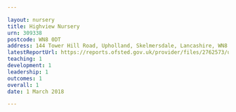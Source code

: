 ```yaml
---

layout: nursery
title: Highview Nursery
urn: 309338
postcode: WN8 0DT
address: 144 Tower Hill Road, Upholland, Skelmersdale, Lancashire, WN8 0DT
latestReportUrl: https://reports.ofsted.gov.uk/provider/files/2762573/urn/309338.pdf
teaching: 1
development: 1
leadership: 1
outcomes: 1
overall: 1
date: 1 March 2018

---
```

